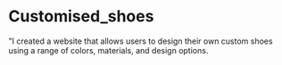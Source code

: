 # Customised_shoes
"I created a website that allows users to design their own custom shoes using a range of colors, materials, and design options. 
